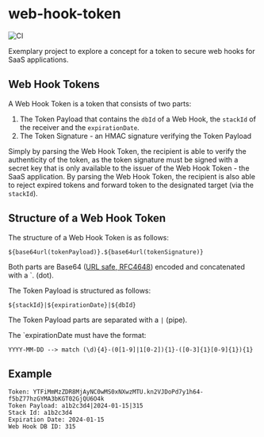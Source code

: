 # web-hook-token

![CI](https://github.com/marconae/web-hook-token/actions/workflows/ci.yml/badge.svg)

Exemplary project to explore a concept for a token to secure web hooks for SaaS applications.

## Web Hook Tokens
A Web Hook Token is a token that consists of two parts:

1. The Token Payload that contains the `dbId` of a Web Hook, the `stackId` of the receiver and the `expirationDate`.
2. The Token Signature - an HMAC signature verifying the Token Payload

Simply by parsing the Web Hook Token, the recipient is able to verify the authenticity of the token, as the token signature must be signed with a secret key that is only available to the issuer of the Web Hook Token - the SaaS application. By parsing the Web Hook Token, the recipient is also able to reject expired tokens and forward token to the designated target (via the `stackId`).

## Structure of a Web Hook Token

The structure of a Web Hook Token is as follows:

```
${base64url(tokenPayload)}.${base64url(tokenSignature)}
```

Both parts are Base64 ([URL safe, RFC4648](https://docs.oracle.com/en/java/javase/17/docs/api/java.base/java/util/Base64.html)) encoded and concatenated with a `. (dot).

The Token Payload is structured as follows:
```
${stackId}|${expirationDate}|${dbId}
```

The Token Payload parts are separated with a `|` (pipe).

The `expirationDate must have the format:
```
YYYY-MM-DD --> match (\d){4}-(0[1-9]|1[0-2]){1}-([0-3]{1}[0-9]{1}){1}
```

## Example
```
Token: YTFiMmMzZDR8MjAyNC0wMS0xNXwzMTU.kn2VJDoPd7y1h64-f5bZ77hzGYMA3bKGT02GjQU6O4k
Token Payload: a1b2c3d4|2024-01-15|315
Stack Id: a1b2c3d4
Expiration Date: 2024-01-15
Web Hook DB ID: 315
```
